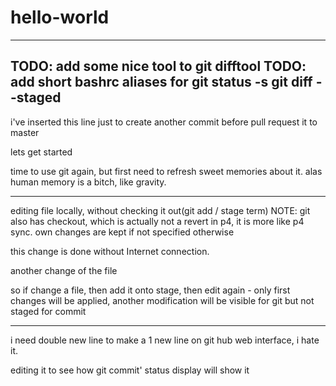# hello-world
--------
TODO: add some nice tool to git difftool
TODO: add short bashrc aliases for 
	git status -s
	git diff<tool> --staged
-------




i've inserted this line just to create another commit before pull request it to master

lets get started

time to use git again, but first need to refresh sweet memories about it. alas human memory is a bitch, like gravity.

----
editing file locally, without checking it out(git add / stage term)
NOTE: git also has checkout, which is actually not a revert in p4, it is more like p4 sync. own changes are kept if not specified otherwise


this change is done without Internet connection. 

another change of the file

so if change a file, then add it onto stage, then edit again - only first changes will be applied, another modification will be visible for git but not staged for commit


---
i need double new line to make a 1 new line on git hub web interface, i hate it.

editing it to see how git commit' status display will show it
